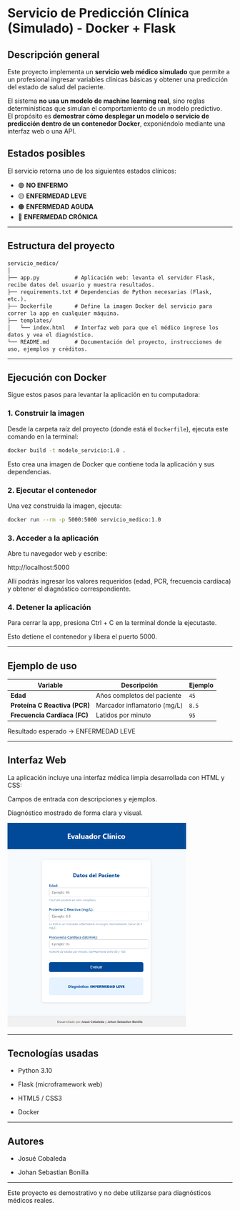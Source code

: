 # Servicio de Predicción Clínica (Simulado) - Docker + Flask

## Descripción general
Este proyecto implementa un **servicio web médico simulado** que permite a un profesional ingresar variables clínicas básicas y obtener una predicción del estado de salud del paciente.

El sistema **no usa un modelo de machine learning real**, sino reglas determinísticas que simulan el comportamiento de un modelo predictivo.  
El propósito es **demostrar cómo desplegar un modelo o servicio de predicción dentro de un contenedor Docker**, exponiéndolo mediante una interfaz web o una API.


## Estados posibles
El servicio retorna uno de los siguientes estados clínicos:

- 🟢 **NO ENFERMO**  
- 🟡 **ENFERMEDAD LEVE**  
- 🟠 **ENFERMEDAD AGUDA**  
- 🔴 **ENFERMEDAD CRÓNICA**


---

## Estructura del proyecto


```text
servicio_medico/
│
├── app.py           # Aplicación web: levanta el servidor Flask, recibe datos del usuario y muestra resultados.
├── requirements.txt # Dependencias de Python necesarias (Flask, etc.).
├── Dockerfile       # Define la imagen Docker del servicio para correr la app en cualquier máquina.
├── templates/
│   └── index.html   # Interfaz web para que el médico ingrese los datos y vea el diagnóstico.
└── README.md        # Documentación del proyecto, instrucciones de uso, ejemplos y créditos.
```


---

## Ejecución con Docker

Sigue estos pasos para levantar la aplicación en tu computadora:

### 1. Construir la imagen

Desde la carpeta raíz del proyecto (donde está el `Dockerfile`), ejecuta este comando en la terminal:

```bash
docker build -t modelo_servicio:1.0 .
```

Esto crea una imagen de Docker que contiene toda la aplicación y sus dependencias.


### 2. Ejecutar el contenedor

Una vez construida la imagen, ejecuta:

```bash
docker run --rm -p 5000:5000 servicio_medico:1.0
```

### 3. Acceder a la aplicación

Abre tu navegador web y escribe:

http://localhost:5000

Allí podrás ingresar los valores requeridos (edad, PCR, frecuencia cardíaca) y obtener el diagnóstico correspondiente.

### 4. Detener la aplicación

Para cerrar la app, presiona Ctrl + C en la terminal donde la ejecutaste.

Esto detiene el contenedor y libera el puerto 5000.

---

## Ejemplo de uso



| Variable                      | Descripción                  | Ejemplo |
| ----------------------------- | ---------------------------- | ------- |
| **Edad**                      | Años completos del paciente  | `45`    |
| **Proteína C Reactiva (PCR)** | Marcador inflamatorio (mg/L) | `8.5`   |
| **Frecuencia Cardíaca (FC)**  | Latidos por minuto           | `95`    |



Resultado esperado → ENFERMEDAD LEVE

---

## Interfaz Web

La aplicación incluye una interfaz médica limpia desarrollada con HTML y CSS:

Campos de entrada con descripciones y ejemplos.

Diagnóstico mostrado de forma clara y visual.

<img src="./img/app_web.png" alt="Interfaz Web" width="400" height="auto">

---

## Tecnologías usadas

* Python 3.10

* Flask (microframework web)

* HTML5 / CSS3

* Docker

---

## Autores

* Josué Cobaleda

* Johan Sebastian Bonilla

---

Este proyecto es demostrativo y no debe utilizarse para diagnósticos médicos reales.